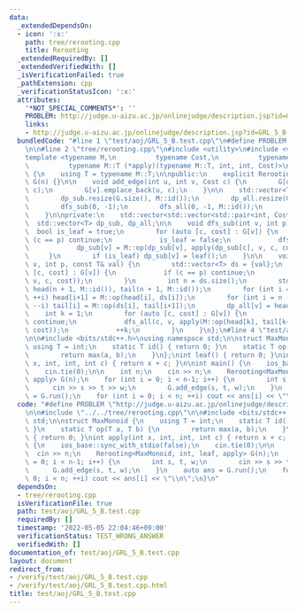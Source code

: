 ```yaml
---
data:
  _extendedDependsOn:
  - icon: ':x:'
    path: tree/rerooting.cpp
    title: Rerooting
  _extendedRequiredBy: []
  _extendedVerifiedWith: []
  _isVerificationFailed: true
  _pathExtension: cpp
  _verificationStatusIcon: ':x:'
  attributes:
    '*NOT_SPECIAL_COMMENTS*': ''
    PROBLEM: http://judge.u-aizu.ac.jp/onlinejudge/description.jsp?id=GRL_5_B
    links:
    - http://judge.u-aizu.ac.jp/onlinejudge/description.jsp?id=GRL_5_B
  bundledCode: "#line 1 \"test/aoj/GRL_5_B.test.cpp\"\n#define PROBLEM \"http://judge.u-aizu.ac.jp/onlinejudge/description.jsp?id=GRL_5_B\"\
    \n\n#line 2 \"tree/rerooting.cpp\"\n#include <utility>\n#include <vector>\n\n\
    template <typename M,\n          typename Cost,\n          typename M::T (*leaf)(),\n\
    \          typename M::T (*apply)(typename M::T, int, int, Cost)>\nclass Rerooting\
    \ {\n    using T = typename M::T;\n\npublic:\n    explicit Rerooting(int n) :\
    \ G(n) {}\n\n    void add_edge(int u, int v, Cost c) {\n        G[u].emplace_back(v,\
    \ c);\n        G[v].emplace_back(u, c);\n    }\n\n    std::vector<T> run() {\n\
    \        dp_sub.resize(G.size(), M::id());\n        dp_all.resize(G.size());\n\
    \        dfs_sub(0, -1);\n        dfs_all(0, -1, M::id());\n        return dp_all;\n\
    \    }\n\nprivate:\n    std::vector<std::vector<std::pair<int, Cost>>> G;\n  \
    \  std::vector<T> dp_sub, dp_all;\n\n    void dfs_sub(int v, int p) {\n      \
    \  bool is_leaf = true;\n        for (auto [c, cost] : G[v]) {\n            if\
    \ (c == p) continue;\n            is_leaf = false;\n            dfs_sub(c, v);\n\
    \            dp_sub[v] = M::op(dp_sub[v], apply(dp_sub[c], v, c, cost));\n   \
    \     }\n        if (is_leaf) dp_sub[v] = leaf();\n    }\n\n    void dfs_all(int\
    \ v, int p, const T& val) {\n        std::vector<T> ds = {val};\n        for (auto\
    \ [c, cost] : G[v]) {\n            if (c == p) continue;\n            ds.push_back(apply(dp_sub[c],\
    \ v, c, cost));\n        }\n        int n = ds.size();\n        std::vector<T>\
    \ head(n + 1, M::id()), tail(n + 1, M::id());\n        for (int i = 0; i < n;\
    \ ++i) head[i+1] = M::op(head[i], ds[i]);\n        for (int i = n - 1; i >= 0;\
    \ --i) tail[i] = M::op(ds[i], tail[i+1]);\n        dp_all[v] = head[n];\n    \
    \    int k = 1;\n        for (auto [c, cost] : G[v]) {\n            if (c == p)\
    \ continue;\n            dfs_all(c, v, apply(M::op(head[k], tail[k+1]), c, v,\
    \ cost));\n            ++k;\n        }\n    }\n};\n#line 4 \"test/aoj/GRL_5_B.test.cpp\"\
    \n\n#include <bits/stdc++.h>\nusing namespace std;\n\nstruct MaxMonoid {\n   \
    \ using T = int;\n    static T id() { return 0; }\n    static T op(T a, T b) {\n\
    \        return max(a, b);\n    }\n};\nint leaf() { return 0; }\nint apply(int\
    \ x, int, int, int c) { return x + c; }\n\nint main() {\n    ios_base::sync_with_stdio(false);\n\
    \    cin.tie(0);\n\n    int n;\n    cin >> n;\n    Rerooting<MaxMonoid, int, leaf,\
    \ apply> G(n);\n    for (int i = 0; i < n-1; i++) {\n        int s, t, w;\n  \
    \      cin >> s >> t >> w;\n        G.add_edge(s, t, w);\n    }\n    auto ans\
    \ = G.run();\n    for (int i = 0; i < n; ++i) cout << ans[i] << \"\\n\";\n}\n"
  code: "#define PROBLEM \"http://judge.u-aizu.ac.jp/onlinejudge/description.jsp?id=GRL_5_B\"\
    \n\n#include \"../../tree/rerooting.cpp\"\n\n#include <bits/stdc++.h>\nusing namespace\
    \ std;\n\nstruct MaxMonoid {\n    using T = int;\n    static T id() { return 0;\
    \ }\n    static T op(T a, T b) {\n        return max(a, b);\n    }\n};\nint leaf()\
    \ { return 0; }\nint apply(int x, int, int, int c) { return x + c; }\n\nint main()\
    \ {\n    ios_base::sync_with_stdio(false);\n    cin.tie(0);\n\n    int n;\n  \
    \  cin >> n;\n    Rerooting<MaxMonoid, int, leaf, apply> G(n);\n    for (int i\
    \ = 0; i < n-1; i++) {\n        int s, t, w;\n        cin >> s >> t >> w;\n  \
    \      G.add_edge(s, t, w);\n    }\n    auto ans = G.run();\n    for (int i =\
    \ 0; i < n; ++i) cout << ans[i] << \"\\n\";\n}\n"
  dependsOn:
  - tree/rerooting.cpp
  isVerificationFile: true
  path: test/aoj/GRL_5_B.test.cpp
  requiredBy: []
  timestamp: '2022-05-05 22:04:46+09:00'
  verificationStatus: TEST_WRONG_ANSWER
  verifiedWith: []
documentation_of: test/aoj/GRL_5_B.test.cpp
layout: document
redirect_from:
- /verify/test/aoj/GRL_5_B.test.cpp
- /verify/test/aoj/GRL_5_B.test.cpp.html
title: test/aoj/GRL_5_B.test.cpp
---
```

